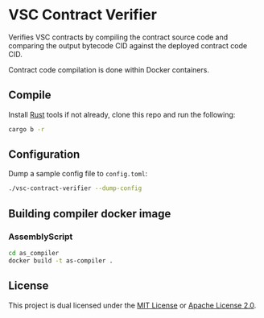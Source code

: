 # VSC Contract Verifier

Verifies VSC contracts by compiling the contract source code and comparing the output bytecode CID against the deployed contract code CID.

Contract code compilation is done within Docker containers.

## Compile

Install [Rust](https://doc.rust-lang.org/book/ch01-01-installation.html) tools if not already, clone this repo and run the following:

```sh
cargo b -r
```

## Configuration

Dump a sample config file to `config.toml`:

```sh
./vsc-contract-verifier --dump-config
```

## Building compiler docker image

### AssemblyScript

```sh
cd as_compiler
docker build -t as-compiler .
```

## License

This project is dual licensed under the [MIT License](https://github.com/techcoderx/vsc-contract-verifier/blob/main/LICENSE-MIT) or [Apache License 2.0](https://github.com/techcoderx/vsc-contract-verifier/blob/main/LICENSE-APACHE).
